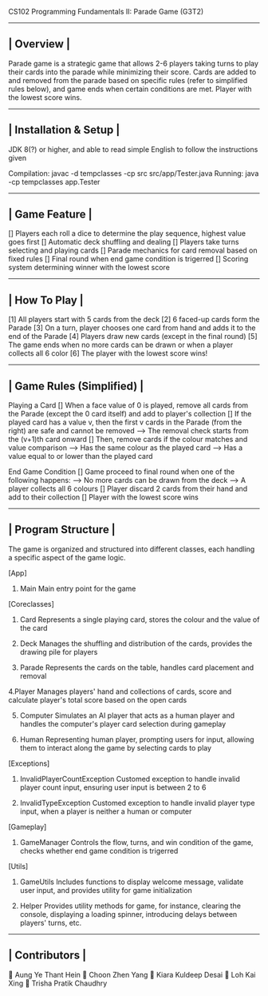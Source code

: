 CS102 Programming Fundamentals II: Parade Game (G3T2)

----------------------------------------------
|                  Overview                   |
----------------------------------------------

Parade game is a strategic game that allows 2-6 players taking turns to play their cards into the parade while minimizing their score.
Cards are added to and removed from the parade based on specific rules (refer to simplified rules below), and game ends when certain conditions are met.
Player with the lowest score wins.


----------------------------------------------
|            Installation & Setup             |
----------------------------------------------

JDK 8(?) or higher, and able to read simple English to follow the instructions given

Compilation: javac -d tempclasses -cp src src/app/Tester.java
Running:     java -cp tempclasses app.Tester


----------------------------------------------
|                 Game Feature                |
----------------------------------------------

[] Players each roll a dice to determine the play sequence, highest value goes first
[] Automatic deck shuffling and dealing
[] Players take turns selecting and playing cards
[] Parade mechanics for card removal based on fixed rules
[] Final round when end game condition is trigerred
[] Scoring system determining winner with the lowest score


----------------------------------------------
|                 How To Play                 |
----------------------------------------------

[1] All players start with 5 cards from the deck
[2] 6 faced-up cards form the Parade
[3] On a turn, player chooses one card from hand and adds it to the end of the Parade
[4] Players draw new cards (except in the final round)
[5] The game ends when no more cards can be drawn or when a player collects all 6 color
[6] The player with the lowest score wins!


----------------------------------------------
|            Game Rules (Simplified)          |
----------------------------------------------

Playing a Card
[] When a face value of 0 is played, remove all cards from the Parade (except the 0 card itself) and add to player's collection
[] If the played card has a value v, then the first v cards in the Parade (from the right) are safe and cannot be removed
   --> The removal check starts from the (v+1)th card onward
[] Then, remove cards if the colour matches and value comparison
   --> Has the same colour as the played card
   --> Has a value equal to or lower than the played card

End Game Condition
[] Game proceed to final round when one of the following happens:
    --> No more cards can be drawn from the deck
    --> A player collects all 6 colours
[] Player discard 2 cards from their hand and add to their collection
[] Player with the lowest score wins


----------------------------------------------
|              Program Structure              |
----------------------------------------------

The game is organized and structured into different classes, each handling a specific aspect of the game logic.

[App]
1. Main
Main entry point for the game


[Coreclasses]
1. Card
Represents a single playing card, stores the colour and the value of the card

2. Deck
Manages the shuffling and distribution of the cards, provides the drawing pile for players 

3. Parade
Represents the cards on the table, handles card placement and removal 

4.Player
Manages players' hand and collections of cards, score and calculate player's total score based on the open cards

5. Computer
Simulates an AI player that acts as a human player and handles the computer's player card selection during gameplay 

6. Human
Representing human player, prompting users for input, allowing them to interact along the game by selecting cards to play


[Exceptions]
1. InvalidPlayerCountException
Customed exception to handle invalid player count input, ensuring user input is between 2 to 6

2. InvalidTypeException
Customed exception to handle invalid player type input, when a player is neither a human or computer


[Gameplay]
1. GameManager
Controls the flow, turns, and win condition of the game, checks whether end game condition is trigerred


[Utils]
1. GameUtils
Includes functions to display welcome message, validate user input, and provides utility for game initialization

2. Helper
Provides utility methods for game, for instance, clearing the console, displaying a loading spinner, introducing delays between players' turns, etc.


----------------------------------------------
|                Contributors                 |
----------------------------------------------

👤 Aung Ye Thant Hein
👤 Choon Zhen Yang
👤 Kiara Kuldeep Desai
👤 Loh Kai Xing
👤 Trisha Pratik Chaudhry









